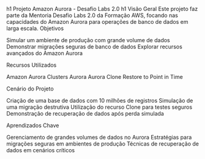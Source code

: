 h1 Projeto Amazon Aurora - Desafio Labs 2.0 h1
Visão Geral
Este projeto faz parte da Mentoria Desafio Labs 2.0 da Formação AWS, focando nas capacidades do Amazon Aurora para operações de banco de dados em larga escala.
Objetivos

Simular um ambiente de produção com grande volume de dados
Demonstrar migrações seguras de banco de dados
Explorar recursos avançados do Amazon Aurora

Recursos Utilizados

Amazon Aurora
Clusters Aurora
Aurora Clone
Restore to Point in Time

Cenário do Projeto

Criação de uma base de dados com 10 milhões de registros
Simulação de uma migração destrutiva
Utilização do recurso Clone para testes seguros
Demonstração de recuperação de dados após perda simulada

Aprendizados Chave

Gerenciamento de grandes volumes de dados no Aurora
Estratégias para migrações seguras em ambientes de produção
Técnicas de recuperação de dados em cenários críticos
